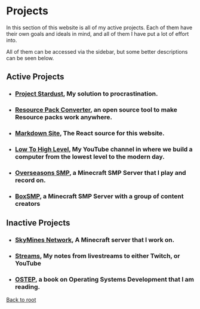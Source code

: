 # Projects
In this section of this website is all of my active projects. Each of them have their own goals and ideals in mind, and all of them I have put a lot of effort into.

All of them can be accessed via the sidebar, but some better descriptions can be seen below.
## Active Projects
 - ### [Project Stardust](%WEBPATH%/projects/project-stardust/), My solution to procrastination.
 - ### [Resource Pack Converter](%WEBPATH%/projects/resource-pack-converter/), an open source tool to make Resource packs work anywhere.
 - ### [Markdown Site](%WEBPATH%/projects/markdown-site/), The React source for this website.
 - ### [Low To High Level](%WEBPATH%/projects/low-to-high-level/), My YouTube channel in where we build a computer from the lowest level to the modern day.
 - ### [Overseasons SMP](%WEBPATH%/projects/overseasons-smp/), a Minecraft SMP Server that I play and record on. 
 - ### [BoxSMP](%WEBPATH%/projects/boxsmp/), a Minecraft SMP Server with a group of content creators
 
 ## Inactive Projects
 - ### [SkyMines Network](%WEBPATH%/projects/skymines-network/), A Minecraft server that I work on.
 - ### [Streams](%WEBPATH%/projects/streams/), My notes from livestreams to either Twitch, or YouTube
 - ### [OSTEP](%WEBPATH%/projects/ostep/), a book on Operating Systems Development that I am reading.
 [Back to root](%WEBPATH%/)

